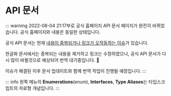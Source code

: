 # API 문서

::: warning
2022-08-04 21:17부로 공식 홈페이지 API 문서 페이지가 완전히 바뀌었습니다.
공식 홈페이지와 내용은 동일한 상태입니다.

공식 API 문서는 현재 [내용이 중복되거나 링크가 오작동하는 이슈](https://github.com/vuejs/router/issues/1504)가 있습니다.

한글화 문서에서는 중복되는 내용을 제거하고 링크는 수정하였으나,
공식 API 문서가 다시 많이 바뀔것으로 예상되어 번역 대기중입니다. 🤣

이슈가 해결된 이후 문서 업데이트와 함께 번역 작업이 진행될 예정입니다.
:::

::: info
왼쪽 메뉴의 **Enumerations**(enum), **Interfaces**, **Type Aliases**는 타입스크립트의 자료형 개념입니다.
:::